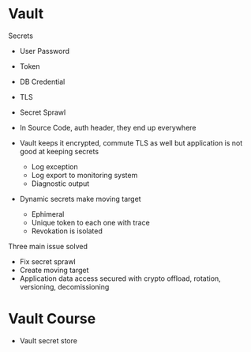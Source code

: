 # Vault

Secrets
- User Password
- Token
- DB Credential
- TLS

- Secret Sprawl
- In Source Code, auth header, they end up everywhere
- Vault keeps it encrypted, commute TLS as well but application is not good at keeping secrets
    - Log exception
    - Log export to monitoring system
    - Diagnostic output
- Dynamic secrets make moving target
    - Ephimeral
    - Unique token to each one with trace
    - Revokation is isolated

Three main issue solved
- Fix secret sprawl
- Create moving target
- Application data access secured with crypto offload, rotation, versioning, decomissioning


# Vault Course
- Vault secret store